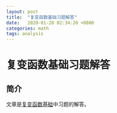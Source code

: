 ```yaml
---
layout: post
title:  "复变函数基础习题解答"
date:   2020-01-20 02:34:20 +0800
categories: math
tags: analysis
---
```


# 复变函数基础习题解答

## 简介

文章是<a href="complex-analysis">复变函数基础</a>中习题的解答。